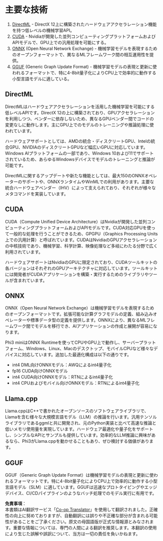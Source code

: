 <!--
CO_OP_TRANSLATOR_METADATA:
{
  "original_hash": "9841486ba4cf2590fabe609b925b00eb",
  "translation_date": "2025-05-08T06:15:53+00:00",
  "source_file": "md/01.Introduction/01/01.Understandingtech.md",
  "language_code": "ja"
}
-->
# 主要な技術

1. [DirectML](https://learn.microsoft.com/windows/ai/directml/dml?WT.mc_id=aiml-138114-kinfeylo) - DirectX 12上に構築されたハードウェアアクセラレーション機能を持つ低レベルの機械学習API。
2. [CUDA](https://blogs.nvidia.com/blog/what-is-cuda-2/) - Nvidiaが開発した並列コンピューティングプラットフォームおよびAPIモデルで、GPU上での汎用処理を可能にする。
3. [ONNX](https://onnx.ai/) (Open Neural Network Exchange) - 機械学習モデルを表現するためのオープンフォーマットで、異なるMLフレームワーク間の相互運用性を提供。
4. [GGUF](https://github.com/ggerganov/ggml/blob/master/docs/gguf.md) (Generic Graph Update Format) - 機械学習モデルの表現と更新に使われるフォーマットで、特に4-8bit量子化によりCPU上で効率的に動作する小型言語モデルに適している。

## DirectML

DirectMLはハードウェアアクセラレーションを活用した機械学習を可能にする低レベルAPIです。DirectX 12の上に構築されており、GPUアクセラレーションを利用しつつ、ベンダーに依存しないため、異なるGPUベンダー間でコードの変更なしに動作します。主にGPU上でのモデルのトレーニングや推論処理に使われています。

ハードウェアサポートとしては、AMDの統合・ディスクリートGPU、Intelの統合GPU、NVIDIAのディスクリートGPUなど幅広いGPUに対応しています。Windows AIプラットフォームの一部であり、Windows 10および11でサポートされているため、あらゆるWindowsデバイスでモデルのトレーニングと推論が可能です。

DirectMLに関するアップデートや新たな機能としては、最大150のONNXオペレーターのサポートや、ONNXランタイムやWinMLでの利用があります。主要な統合ハードウェアベンダー（IHV）によって支えられており、それぞれが様々なメタコマンドを実装しています。

## CUDA

CUDA（Compute Unified Device Architecture）はNvidiaが開発した並列コンピューティングプラットフォームおよびAPIモデルです。CUDA対応GPUを使って一般的な処理を行うことができるため、GPGPU（Graphics Processing Units上での汎用計算）と呼ばれています。CUDAはNvidiaのGPUアクセラレーションの中核技術であり、機械学習、科学計算、映像処理など多岐にわたる分野で広く利用されています。

ハードウェアサポートはNvidiaのGPUに限定されており、CUDAツールキットの各バージョンはそれぞれのGPUアーキテクチャに対応しています。ツールキットには開発者がCUDAアプリケーションを構築・実行するためのライブラリやツールが含まれています。

## ONNX

ONNX（Open Neural Network Exchange）は機械学習モデルを表現するためのオープンフォーマットです。拡張可能な計算グラフモデルの定義、組み込みオペレーターや標準データ型の定義を提供します。ONNXにより、異なるMLフレームワーク間でモデルを移行でき、AIアプリケーションの作成と展開が容易になります。

Phi3 miniはONNX Runtimeを使ってCPUやGPU上で動作し、サーバープラットフォーム、Windows、Linux、Macのデスクトップ、モバイルCPUなど様々なデバイスに対応しています。追加した最適化構成は以下の通りです。

- int4 DML向けONNXモデル：AWQによるint4量子化
- fp16 CUDA向けONNXモデル
- int4 CUDA向けONNXモデル：RTNによるint4量子化
- int4 CPUおよびモバイル向けONNXモデル：RTNによるint4量子化

## Llama.cpp

Llama.cppはC++で書かれたオープンソースのソフトウェアライブラリで、Llamaを含む様々な大規模言語モデル（LLM）の推論を行います。汎用テンソルライブラリであるggmlと共に開発され、元のPython実装と比べて高速な推論と低いメモリ使用量を実現しています。ハードウェア最適化や量子化をサポートし、シンプルなAPIとサンプルも提供しています。効率的なLLM推論に興味があるなら、Phi3がLlama.cppを動かせることもあり、ぜひ検討する価値があります。

## GGUF

GGUF（Generic Graph Update Format）は機械学習モデルの表現と更新に使われるフォーマットです。特に4-8bit量子化によりCPU上で効率的に動作する小型言語モデル（SLM）に適しています。GGUFは迅速なプロトタイピングやエッジデバイス、CI/CDパイプラインのようなバッチ処理でのモデル実行に有用です。

**免責事項**：  
本書類はAI翻訳サービス「[Co-op Translator](https://github.com/Azure/co-op-translator)」を使用して翻訳されました。正確性の向上に努めておりますが、自動翻訳には誤りや不正確な部分が含まれる可能性があることをご了承ください。原文の母国語版が正式な情報源とみなされます。重要な情報については、専門の人間による翻訳を推奨します。本翻訳の使用により生じた誤解や誤訳について、当方は一切の責任を負いかねます。
